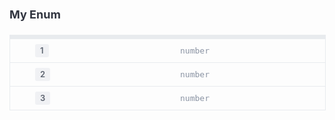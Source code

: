 <div class="attributesKit">
    <div style="padding-bottom:10px;">
        <h1 style="font-family:&#x27;Source Sans Pro&#x27;, -apple-system, Helvetica, sans-serif;font-size:18px;color:#30343F;">My Enum</h1></div>
    <div style="width:100%;height:auto;display:flex;flex-direction:row;flex-wrap:no-wrap;justify-content:flex-start;align-items:stretch;position:relative;">
        <div style="height:auto;width:100%;display:flex;flex-direction:column;flex-wrap:no-wrap;justify-content:flex-start;align-items:flex-start;">
            <div style="width:100%;height:5px;display:flex;flex-direction:row;flex-wrap:no-wrap;justify-content:flex-start;align-items:stretch;position:relative;border:1px solid #E8EBEE;border-bottom:none;background-color:#E8EBEE;"></div>
            <div style="width:100%;height:auto;border:1px solid #E8EBEE;">
                <div style="width:100%;height:auto;display:flex;flex-direction:row;flex-wrap:no-wrap;justify-content:flex-start;align-items:stretch;position:relative;border-bottom:1px solid #E8EBEE;padding-top:8px;padding-bottom:8px;">
                    <div style="height:auto;width:8px;display:flex;flex-direction:column;flex-wrap:no-wrap;justify-content:flex-start;align-items:flex-start;min-width:8px;max-width:8px;align-self:stretch;background-image:url([object Object]);background-size:8px 8px;background-repeat:no-repeat;background-position:center center;margin-left:16px;margin-right:8px;"></div>
                    <div style="height:auto;width:100%;display:flex;flex-direction:column;flex-wrap:no-wrap;justify-content:flex-start;align-items:flex-start;padding-left:8px;">
                        <div style="width:100%;height:auto;display:flex;flex-direction:row;flex-wrap:no-wrap;justify-content:flex-start;align-items:stretch;position:relative;">
                            <div style="height:auto;width:100%;display:flex;flex-direction:column;flex-wrap:no-wrap;justify-content:flex-start;align-items:flex-start;">
                                <div style="width:auto;height:auto;margin-top:0px;margin-bottom:0px;margin-left:0px;margin-right:0px;font-weight:600;background-color:#F0F1F4;border-radius:3px;padding-top:4px;padding-bottom:4px;padding-left:8px;padding-right:8px;font-family:&#x27;Source Sans Pro&#x27;, -apple-system, Helvetica, sans-serif;font-size:13px;line-height:13px;color:#5D6470;">1</div>
                            </div>
                            <div style="height:auto;width:100%;display:flex;flex-direction:column;flex-wrap:no-wrap;justify-content:center;align-items:flex-start;">
                                <div style="width:100%;font-family:&#x27;Source Code Pro&#x27;, monospace;font-weight:regular;font-size:13px;color:#8A93A3;line-height:13px;margin-bottom:0px;">number</div>
                            </div>
                        </div>
                    </div>
                </div>
                <div style="width:100%;height:auto;display:flex;flex-direction:row;flex-wrap:no-wrap;justify-content:flex-start;align-items:stretch;position:relative;border-bottom:1px solid #E8EBEE;padding-top:8px;padding-bottom:8px;">
                    <div style="height:auto;width:8px;display:flex;flex-direction:column;flex-wrap:no-wrap;justify-content:flex-start;align-items:flex-start;min-width:8px;max-width:8px;align-self:stretch;background-image:url([object Object]);background-size:8px 8px;background-repeat:no-repeat;background-position:center center;margin-left:16px;margin-right:8px;"></div>
                    <div style="height:auto;width:100%;display:flex;flex-direction:column;flex-wrap:no-wrap;justify-content:flex-start;align-items:flex-start;padding-left:8px;">
                        <div style="width:100%;height:auto;display:flex;flex-direction:row;flex-wrap:no-wrap;justify-content:flex-start;align-items:stretch;position:relative;">
                            <div style="height:auto;width:100%;display:flex;flex-direction:column;flex-wrap:no-wrap;justify-content:flex-start;align-items:flex-start;">
                                <div style="width:auto;height:auto;margin-top:0px;margin-bottom:0px;margin-left:0px;margin-right:0px;font-weight:600;background-color:#F0F1F4;border-radius:3px;padding-top:4px;padding-bottom:4px;padding-left:8px;padding-right:8px;font-family:&#x27;Source Sans Pro&#x27;, -apple-system, Helvetica, sans-serif;font-size:13px;line-height:13px;color:#5D6470;">2</div>
                            </div>
                            <div style="height:auto;width:100%;display:flex;flex-direction:column;flex-wrap:no-wrap;justify-content:center;align-items:flex-start;">
                                <div style="width:100%;font-family:&#x27;Source Code Pro&#x27;, monospace;font-weight:regular;font-size:13px;color:#8A93A3;line-height:13px;margin-bottom:0px;">number</div>
                            </div>
                        </div>
                    </div>
                </div>
                <div style="width:100%;height:auto;display:flex;flex-direction:row;flex-wrap:no-wrap;justify-content:flex-start;align-items:stretch;position:relative;border-bottom:none;padding-top:8px;padding-bottom:8px;">
                    <div style="height:auto;width:8px;display:flex;flex-direction:column;flex-wrap:no-wrap;justify-content:flex-start;align-items:flex-start;min-width:8px;max-width:8px;align-self:stretch;background-image:url([object Object]);background-size:8px 8px;background-repeat:no-repeat;background-position:center center;margin-left:16px;margin-right:8px;"></div>
                    <div style="height:auto;width:100%;display:flex;flex-direction:column;flex-wrap:no-wrap;justify-content:flex-start;align-items:flex-start;padding-left:8px;">
                        <div style="width:100%;height:auto;display:flex;flex-direction:row;flex-wrap:no-wrap;justify-content:flex-start;align-items:stretch;position:relative;">
                            <div style="height:auto;width:100%;display:flex;flex-direction:column;flex-wrap:no-wrap;justify-content:flex-start;align-items:flex-start;">
                                <div style="width:auto;height:auto;margin-top:0px;margin-bottom:0px;margin-left:0px;margin-right:0px;font-weight:600;background-color:#F0F1F4;border-radius:3px;padding-top:4px;padding-bottom:4px;padding-left:8px;padding-right:8px;font-family:&#x27;Source Sans Pro&#x27;, -apple-system, Helvetica, sans-serif;font-size:13px;line-height:13px;color:#5D6470;">3</div>
                            </div>
                            <div style="height:auto;width:100%;display:flex;flex-direction:column;flex-wrap:no-wrap;justify-content:center;align-items:flex-start;">
                                <div style="width:100%;font-family:&#x27;Source Code Pro&#x27;, monospace;font-weight:regular;font-size:13px;color:#8A93A3;line-height:13px;margin-bottom:0px;">number</div>
                            </div>
                        </div>
                    </div>
                </div>
            </div>
        </div>
    </div>
</div>
